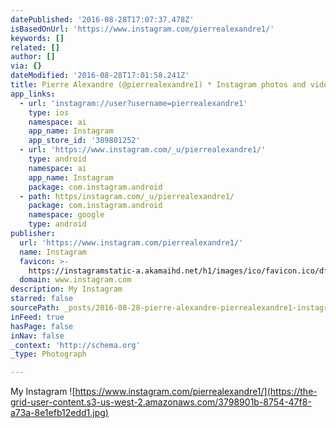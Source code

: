 ```yaml
---
datePublished: '2016-08-28T17:07:37.478Z'
isBasedOnUrl: 'https://www.instagram.com/pierrealexandre1/'
keywords: []
related: []
author: []
via: {}
dateModified: '2016-08-28T17:01:58.241Z'
title: Pierre Alexandre (@pierrealexandre1) * Instagram photos and videos
app_links:
  - url: 'instagram://user?username=pierrealexandre1'
    type: ios
    namespace: ai
    app_name: Instagram
    app_store_id: '389801252'
  - url: 'https://www.instagram.com/_u/pierrealexandre1/'
    type: android
    namespace: ai
    app_name: Instagram
    package: com.instagram.android
  - path: https/instagram.com/_u/pierrealexandre1/
    package: com.instagram.android
    namespace: google
    type: android
publisher:
  url: 'https://www.instagram.com/pierrealexandre1/'
  name: Instagram
  favicon: >-
    https://instagramstatic-a.akamaihd.net/h1/images/ico/favicon.ico/dfa85bb1fd63.ico
  domain: www.instagram.com
description: My Instagram
starred: false
sourcePath: _posts/2016-08-28-pierre-alexandre-pierrealexandre1-instagram-photos-and.md
inFeed: true
hasPage: false
inNav: false
_context: 'http://schema.org'
_type: Photograph

---
```

My Instagram
![https://www.instagram.com/pierrealexandre1/](https://the-grid-user-content.s3-us-west-2.amazonaws.com/3798901b-8754-47f8-a73a-8e1efb12edd1.jpg)